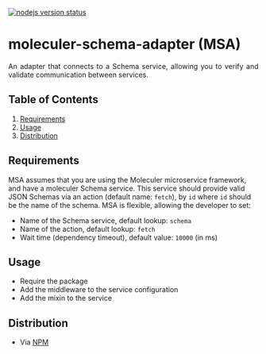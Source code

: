 [![nodejs version status](https://img.shields.io/badge/NodeJS-8.x.x-green.svg?style=flat-square)]()

# moleculer-schema-adapter (MSA)

<p align="justify">An adapter that connects to a Schema service, allowing you to verify and validate communication between services.</p>

## Table of Contents

  1. [Requirements](#requirements)
  2. [Usage](#usage)
  3. [Distribution](#distribution)

## Requirements

MSA assumes that you are using the Moleculer microservice framework, and have a moleculer Schema service. This service should provide valid JSON Schemas via an action (default name: `fetch`), by `id` where `id` should be the name of the schema. MSA is flexible, allowing the developer to set:

- Name of the Schema service, default lookup: `schema`
- Name of the action, default lookup: `fetch`
- Wait time (dependency timeout), default value: `10000` (in ms)

## Usage

- Require the package
- Add the middleware to the service configuration
- Add the mixin to the service


## Distribution

- Via [NPM](LINK_HERE)